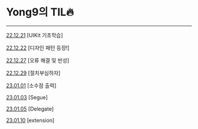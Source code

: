 # Yong9의 TIL🔥


---

[22.12.21](https://github.com/HiImYong99/TIL-Today-I-Learn/blob/main/22.12.21.md) [UIKit 기초학습]

[22.12.22](https://github.com/HiImYong99/TIL-Today-I-Learn/blob/main/22.12.22.md) [디자인 패턴 등장!]

[22.12.27](https://github.com/HiImYong99/TIL-Today-I-Learn/blob/main/22.12.27.md) [오류 해결 및 반성]

[22.12.29](https://github.com/HiImYong99/TIL-Today-I-Learn/blob/main/22.12.29.md) [절치부심하자]

[23.01.01](https://github.com/HiImYong99/TIL-Today-I-Learn/blob/main/23.01.01.md) [소수점 출력]

[23.01.03](https://github.com/HiImYong99/TIL-Today-I-Learn/blob/main/23.01.03.md) [Segue]

[23.01.05](https://github.com/HiImYong99/TIL-Today-I-Learn/blob/main/23.01.05.md) [Delegate]

[23.01.10](https://github.com/HiImYong99/TIL-Today-I-Learn/blob/main/23.01.10.md) [extension]
